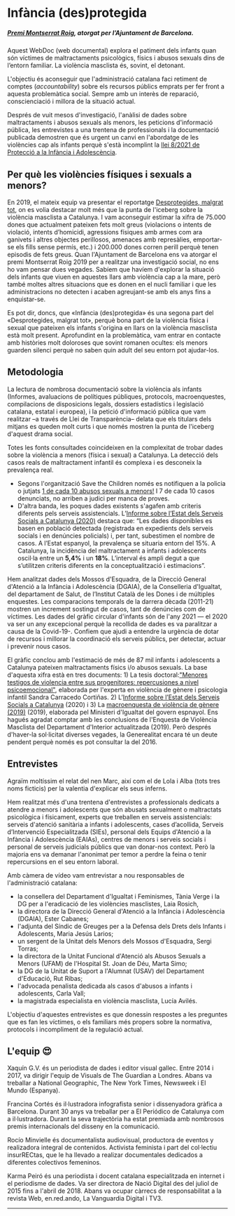 
# Infància (des)protegida

##### [Premi Montserrat Roig](https://www.barcelona.cat/infobarcelona/ca/tema/ajuntament/premis-montserrat-roig-2019-al-periodisme-i-la-comunicacio-social_1011372.html), atorgat per l’Ajuntament de Barcelona.

Aquest WebDoc (web documental) explora el patiment dels infants quan són víctimes de maltractaments psicològics, físics i abusos sexuals dins de l’entorn familiar. La violència masclista és, sovint, el detonant.

L'objectiu és aconseguir que l'administració catalana faci retiment de comptes (*accountability*) sobre els recursos públics emprats per fer front a aquesta problemàtica social. 
Sempre amb un interès de reparació, conscienciació i millora de la situació actual.

Després de vuit mesos d'investigació, l'anàlisi de dades sobre maltractaments i abusos sexuals als menors, les peticions d'informació pública, 
les entrevistes a una trentena de professionals i la documentació publicada demostren que és urgent un canvi en l'abordatge de les violències cap als infants 
perquè s'està incomplint la [llei 8/2021 de Protecció a la Infància i Adolescència](https://www.boe.es/buscar/act.php?id=BOE-A-2021-9347).

## Per què les violències físiques i sexuals a menors?
En 2019, el mateix equip va presentar el reportatge [Desprotegides, malgrat tot](http://desprotegides.cat/), on es volia destacar 
molt més que la punta de l'iceberg sobre la violència masclista a Catalunya. I vam aconseguir estimar la xifra de 75.000 dones que actualment pateixen fets molt greus (violacions o intents de violació, intents d’homicidi, agressions físiques amb armes com ara ganivets i altres objectes perillosos, amenaces amb represàlies, emportar-se els fills sense permís, etc.) i 200.000 dones corren perill perquè tenen episodis de fets greus. Quan l'Ajuntament de Barcelona ens va atorgar el premi Montserrat Roig 2019 per a realitzar una investigació social, no ens ho vam pensar dues vegades. Sabíem que havíem d'explorar la situació dels infants que viuen en aquestes llars amb violència cap a la mare, però també moltes altres situacions que es donen en el nucli familiar i que les administracions no detecten i acaben agreujant-se amb els anys fins a enquistar-se. 

Es pot dir, doncs, que «Infància (des)protegida» és una segona part del «Desprotegides, malgrat tot», perquè bona part de la violència física i sexual que pateixen els infants s'origina en llars on la violència masclista està molt present. Aprofundint en la problemàtica, vam entrar en contacte amb històries molt doloroses que sovint romanen ocultes: els menors guarden silenci perquè no saben quin adult del seu entorn pot ajudar-los.

## Metodologia
La lectura de nombrosa documentació sobre la violència als infants (Informes, avaluacions de polítiques públiques, protocols, macroenquestes, compilacions de disposicions legals, dossiers estadístics i legislació catalana, estatal i europea), i la petició d'informació pública que vam realitzar –a través de Llei de Transparència– delata que els titulars dels mitjans es queden molt curts i que només mostren la punta de l'iceberg d'aquest drama social. 

Totes les fonts consultades coincideixen en la complexitat de trobar dades sobre la violència a menors (física i sexual) a Catalunya. La detecció dels casos reals de maltractament infantil és complexa i es desconeix la prevalença real. 

* Segons l'organització Save the Children només es notifiquen a la policia o jutjats [1 de cada 10 abusos sexuals a menors!](https://www.savethechildren.es/sites/default/files/imce/docs/sota-el-mateix-sostre-web-doble.pdf) I 7 de cada 10 casos denunciats, no arriben a judici per manca de proves.
* D'altra banda, les poques dades existents s'agafen amb criteris diferents pels serveis assistencials. L’[Informe sobre l’Estat dels Serveis Socials a Catalunya (2020)](https://dretssocials.gencat.cat/web/.content/03ambits_tematics/15serveissocials/sistema_catala_serveis_socials/documents/informe_estat_serveis_socials/Informe-sobre-lestat-dels-serveis-socials-2020.pdf) destaca que: “Les dades disponibles es basen en població detectada (registrada en expedients dels serveis socials i en denúncies policials) i, per tant, subestimen el nombre de casos. A l’Estat espanyol, la prevalença se situaria entorn del 15%. A Catalunya, la incidència del maltractament a infants i adolescents oscil·la entre un **5,4%** i un **18%**. L’interval és ampli degut a que s’utilitzen criteris diferents en la conceptualització i estimacions”.

Hem analitzat dades dels Mossos d'Esquadra, de la Direcció General d'Atenció a la Infància i Adolescència (DGAIA), de la Conselleria d'Igualtat, del departament de Salut, de l’Institut Català de les Dones i de múltiples enquestes. Les comparacions temporals de la darrera dècada (2011-21) mostren un increment sostingut de casos, tant de denúncies com de víctimes. Les dades del gràfic circular d'infants són de l'any 2021 — el 2020 va ser un any excepcional perquè la recollida de dades es va paralitzar a causa de la Covid-19-. Confiem que ajudi a entendre la urgència de dotar de recursos i millorar la coordinació els serveis públics, per detectar, actuar i prevenir nous casos. 

El gràfic conclou amb l'estimació de més de 87 mil infants i adolescents a Catalunya pateixen maltractaments físics i/o abusos sexuals. La base d'aquesta xifra està en tres documents: 1) La tesis doctoral:["Menores testigos de violencia entre sus progenitores: repercusiones a nivel psicoemocional"](https://violenciagenero.igualdad.gob.es/va/violenciaEnCifras/estudios/Tesis/estudios/Tesis5_Menores_Testigos_Violencia.htm), elaborada per l'experta en violència de gènere i psicologia infantil Sandra Carracedo Cortiñas. 2) L'[Informe sobre l’Estat dels Serveis Socials a Catalunya](https://dretssocials.gencat.cat/web/.content/03ambits_tematics/15serveissocials/sistema_catala_serveis_socials/documents/informe_estat_serveis_socials/Informe-sobre-lestat-dels-serveis-socials-2020.pdf) (2020) i 3) La [macroenquesta de violència de gènere (2019)](https://violenciagenero.igualdad.gob.es/violenciaEnCifras/macroencuesta2015/Macroencuesta2019/home.htm) (2019), elaborada pel Ministeri d'Igualtat del govern espnayol. 
Ens hagués agradat comptar amb les conclusions de l'Enquesta de Violència Masclista del Departament d'Interior actualitzada (2019). Però després d'haver-la sol·licitat diverses vegades, la Generealitat encara té un deute pendent perquè només es pot consultar la del 2016.  

## Entrevistes

Agraïm moltíssim el relat del nen Marc, així com el de Lola i Alba (tots tres noms ficticis) per la valentia d'explicar els seus inferns.  

Hem realitzat més d'una trentena d'entrevistes a professionals dedicats a atendre a menors i adolescents que són abusats sexualment o maltractats psicològica i físicament, experts que treballen en serveis assistencials: serveis d'atenció sanitària a infants i adolescents, cases d’acollida, Serveis d’Intervenció Especialitzada (SIEs), personal dels Equips d'Atenció a la Infància i Adolescència (EAIAs), centres de menors i serveis socials i personal de serveis judicials públics que van donar-nos context. Però la majoria ens va demanar l'anonimat per temor a perdre la feina o tenir repercursions en el seu entorn laboral. 

Amb càmera de vídeo vam entrevistar a nou responsables de l'administració catalana: 
* la consellera del Departament d'Igualtat i Feminismes, Tània Verge i la DG per a l'eradicació de les violències masclistes, Laia Rosich, 
* la directora de la Direcció General d'Atenció a la Infància i Adolescència (DGAIA), Ester Cabanes;
* l'adjunta del Síndic de Greuges per a la Defensa dels Drets dels Infants i Adolescents, Maria Jesús Larios;
* un sergent de la Unitat dels Menors dels Mossos d'Esquadra, Sergi Torras; 
* la directora de la Unitat Funcional d'Atenció als Abusos Sexuals a Menors (UFAM) de l'Hospital St. Joan de Déu, Marta Simo; 
* la DG de la Unitat de Suport a l'Alumnat (USAV) del Departament d'Educació, Rut Ribas; 
* l'advocada penalista dedicada als casos d'abusos a infants i adolescents, Carla Vall; 
* la magistrada especialista en violència masclista, Lucía Avilés.

L'objectiu d'aquestes entrevistes es que donessin respostes a les preguntes que es fan les víctimes, o els familiars més propers sobre la normativa, protocols i incompliment de la regulació actual. 

## L'equip 😍

Xaquín G.V. és un periodista de dades i editor visual gallec. Entre 2014 i 2017, va dirigir l'equip de Visuals de The Guardian a Londres. Abans va treballar a National Geographic, The New York Times, Newsweek i El Mundo (Espanya).

Francina Cortés és il·lustradora infografista senior i dissenyadora gràfica a Barcelona. Durant 30 anys va treballar per a El Periódico de Catalunya com a il·lustradora. Durant la seva trajectòria ha estat premiada amb nombrosos premis internacionals del disseny en la comunicació.

Rocío Minvielle és documentalista audiovisual, productora de eventos y realizadora integral de contenidos. Activista feminista i part del col·lectiu insurRECtas, que le ha llevado a realizar documentales dedicados a diferentes colectivos femeninos.

Karma Peiró és una periodista i docent catalana especialitzada en internet i el periodisme de dades. Va ser directora de Nació Digital des del juliol de 2015 fins a l'abril de 2018. Abans va ocupar càrrecs de responsabilitat a la revista Web, en.red.ando, La Vanguardia Digital i TV3.

---


